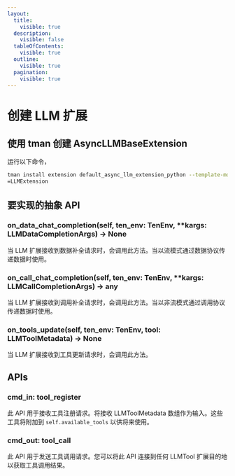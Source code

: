 ```yaml
---
layout:
  title:
    visible: true
  description:
    visible: false
  tableOfContents:
    visible: true
  outline:
    visible: true
  pagination:
    visible: true
---
```

# 创建 LLM 扩展

## 使用 tman 创建 AsyncLLMBaseExtension

运行以下命令，

```bash
tman install extension default_async_llm_extension_python --template-mode --template-data package_name=llm_extension --template-data class_name_prefix
=LLMExtension
```

## 要实现的抽象 API

### on_data_chat_completion(self, ten_env: TenEnv, **kargs: LLMDataCompletionArgs) -> None

当 LLM 扩展接收到数据补全请求时，会调用此方法。当以流模式通过数据协议传递数据时使用。

### on_call_chat_completion(self, ten_env: TenEnv, **kargs: LLMCallCompletionArgs) -> any

当 LLM 扩展接收到调用补全请求时，会调用此方法。当以非流模式通过调用协议传递数据时使用。


### on_tools_update(self, ten_env: TenEnv, tool: LLMToolMetadata) -> None

当 LLM 扩展接收到工具更新请求时，会调用此方法。

## APIs

### cmd_in: tool_register

此 API 用于接收工具注册请求。将接收 LLMToolMetadata 数组作为输入。这些工具将附加到 `self.available_tools` 以供将来使用。

### cmd_out: tool_call

此 API 用于发送工具调用请求。您可以将此 API 连接到任何 LLMTool 扩展目的地以获取工具调用结果。
